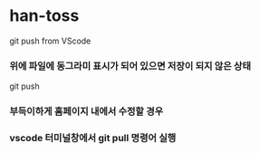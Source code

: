 # han-toss

git push from VScode
### 위에 파일에 동그라미 표시가 되어 있으면 저장이 되지 않은 상태

git push

### 부득이하게 홈페이지 내에서 수정할 경우
### vscode 터미널창에서 git pull 명령어 실행
